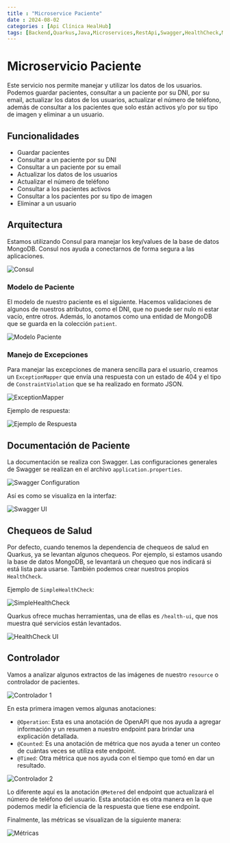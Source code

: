 ```yaml
---
title : "Microservice Paciente"
date : 2024-08-02
categories : [Api Clínica HealHub]
tags: [Backend,Quarkus,Java,Microservices,RestApi,Swagger,HealthCheck,Metrics]
---
```


# Microservicio Paciente

Este servicio nos permite manejar y utilizar los datos de los usuarios. Podemos guardar pacientes, consultar a un paciente por su DNI, por su email, actualizar los datos de los usuarios, actualizar el número de teléfono, además de consultar a los pacientes que solo están activos y/o por su tipo de imagen y eliminar a un usuario.

## Funcionalidades

- Guardar pacientes
- Consultar a un paciente por su DNI
- Consultar a un paciente por su email
- Actualizar los datos de los usuarios
- Actualizar el número de teléfono
- Consultar a los pacientes activos
- Consultar a los pacientes por su tipo de imagen
- Eliminar a un usuario

## Arquitectura

Estamos utilizando Consul para manejar los key/values de la base de datos MongoDB. Consul nos ayuda a conectarnos de forma segura a las aplicaciones.

![Consul](/assets/image/postpacientemicroservice/consul%20registro%20de%20la%20conexion%20a%20la%20base%20de%20datos.png)

### Modelo de Paciente

El modelo de nuestro paciente es el siguiente. Hacemos validaciones de algunos de nuestros atributos, como el DNI, que no puede ser nulo ni estar vacío, entre otros. Además, lo anotamos como una entidad de MongoDB que se guarda en la colección `patient`.

![Modelo Paciente](/assets/image/postpacientemicroservice/modelo%20paciente.png)

### Manejo de Excepciones

Para manejar las excepciones de manera sencilla para el usuario, creamos un `ExceptionMapper` que envía una respuesta con un estado de 404 y el tipo de `ConstraintViolation` que se ha realizado en formato JSON.

![ExceptionMapper](/assets/image/postpacientemicroservice/paciente%20mapper.png)

Ejemplo de respuesta:

![Ejemplo de Respuesta](/assets/image/postpacientemicroservice/example%20exception.png)

## Documentación de Paciente

La documentación se realiza con Swagger. Las configuraciones generales de Swagger se realizan en el archivo `application.properties`.

![Swagger Configuration](/assets/image//postpacientemicroservice/swaagger%20data.png)

Así es como se visualiza en la interfaz:

![Swagger UI](/assets/image/postpacientemicroservice/documentacion%20de%20pacientes.png)

## Chequeos de Salud

Por defecto, cuando tenemos la dependencia de chequeos de salud en Quarkus, ya se levantan algunos chequeos. Por ejemplo, si estamos usando la base de datos MongoDB, se levantará un chequeo que nos indicará si está lista para usarse. También podemos crear nuestros propios `HealthCheck`.

Ejemplo de `SimpleHealthCheck`:

![SimpleHealthCheck](/assets/image/postpacientemicroservice/health%20code.png)

Quarkus ofrece muchas herramientas, una de ellas es `/health-ui`, que nos muestra qué servicios están levantados.

![HealthCheck UI](/assets/image/postpacientemicroservice/health%20ui.png)

## Controlador

Vamos a analizar algunos extractos de las imágenes de nuestro `resource` o controlador de pacientes.

![Controlador 1](/assets/image/postpacientemicroservice/extracto%20controller%201.png)

En esta primera imagen vemos algunas anotaciones:

- `@Operation`: Esta es una anotación de OpenAPI que nos ayuda a agregar información y un resumen a nuestro endpoint para brindar una explicación detallada.
- `@Counted`: Es una anotación de métrica que nos ayuda a tener un conteo de cuántas veces se utiliza este endpoint.
- `@Timed`: Otra métrica que nos ayuda con el tiempo que tomó en dar un resultado.

![Controlador 2](/assets/image/postpacientemicroservice/extracto%20controller%202.png)

Lo diferente aquí es la anotación `@Metered` del endpoint que actualizará el número de teléfono del usuario. Esta anotación es otra manera en la que podemos medir la eficiencia de la respuesta que tiene ese endpoint.

Finalmente, las métricas se visualizan de la siguiente manera:

![Métricas](/assets/image/postpacientemicroservice/metricas.png)
